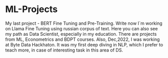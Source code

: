 # ML-Projects
My last project - BERT Fine Tuning and Pre-Training. Write now I`m working on Llama Fine Tuning using russian corpus of text.
Here you can also see my path as Data Scientist, especially in my education. There are projects from ML, Econometrics and BDPT courses. Also, Dec,2022, I was working at Byte Data Hackhaton. It was my first deep diving in NLP, which I prefer to teach more, in case of interesting task in this area of DS.
